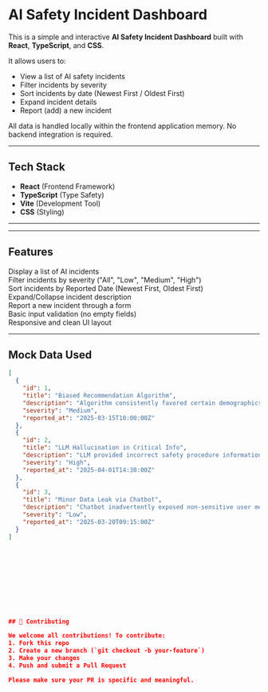# AI Safety Incident Dashboard

This is a simple and interactive **AI Safety Incident Dashboard** built with **React**, **TypeScript**, and **CSS**.

It allows users to:
- View a list of AI safety incidents
- Filter incidents by severity
- Sort incidents by date (Newest First / Oldest First)
- Expand incident details
- Report (add) a new incident

All data is handled locally within the frontend application memory. No backend integration is required.

---

## Tech Stack

- **React** (Frontend Framework)
- **TypeScript** (Type Safety)
- **Vite** (Development Tool)
- **CSS** (Styling)

---


---

## Features

Display a list of AI incidents  
Filter incidents by severity ("All", "Low", "Medium", "High")  
Sort incidents by Reported Date (Newest First, Oldest First)  
Expand/Collapse incident description  
Report a new incident through a form  
Basic input validation (no empty fields)  
Responsive and clean UI layout

---

## Mock Data Used

```json
[
  {
    "id": 1,
    "title": "Biased Recommendation Algorithm",
    "description": "Algorithm consistently favored certain demographics...",
    "severity": "Medium",
    "reported_at": "2025-03-15T10:00:00Z"
  },
  {
    "id": 2,
    "title": "LLM Hallucination in Critical Info",
    "description": "LLM provided incorrect safety procedure information...",
    "severity": "High",
    "reported_at": "2025-04-01T14:30:00Z"
  },
  {
    "id": 3,
    "title": "Minor Data Leak via Chatbot",
    "description": "Chatbot inadvertently exposed non-sensitive user metadata...",
    "severity": "Low",
    "reported_at": "2025-03-20T09:15:00Z"
  }
]











## 🤝 Contributing

We welcome all contributions! To contribute:
1. Fork this repo
2. Create a new branch (`git checkout -b your-feature`)
3. Make your changes
4. Push and submit a Pull Request

Please make sure your PR is specific and meaningful.



